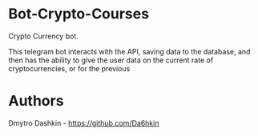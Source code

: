 # Bot-Crypto-Courses
Crypto Currency bot.

This telegram bot interacts with the API, saving data to the database, and then has the ability 
to give the user data on the current rate of cryptocurrencies, or for the previous


# Authors
Dmytro Dashkin - https://github.com/Da6hkin

